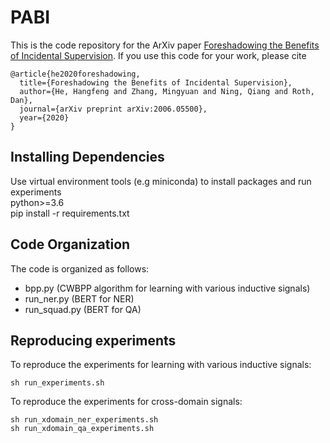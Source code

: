 # PABI
This is the code repository for the ArXiv paper [Foreshadowing the Benefits of Incidental Supervision](https://arxiv.org/pdf/2006.05500.pdf).
If you use this code for your work, please cite
```
@article{he2020foreshadowing,
  title={Foreshadowing the Benefits of Incidental Supervision},
  author={He, Hangfeng and Zhang, Mingyuan and Ning, Qiang and Roth, Dan},
  journal={arXiv preprint arXiv:2006.05500},
  year={2020}
}
```


## Installing Dependencies
Use virtual environment tools (e.g miniconda) to install packages and run experiments\
python>=3.6\
pip install -r requirements.txt

## Code Organization

The code is organized as follows:
- bpp.py (CWBPP algorithm for learning with various inductive signals)
- run_ner.py (BERT for NER)
- run_squad.py (BERT for QA)


## Reproducing experiments
To reproduce the experiments for learning with various inductive signals:
```
sh run_experiments.sh
```

To reproduce the experiments for cross-domain signals:
```
sh run_xdomain_ner_experiments.sh
sh run_xdomain_qa_experiments.sh
```

